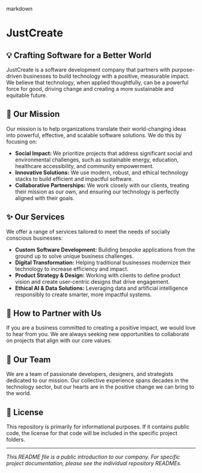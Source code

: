 markdown
# JustCreate

## 💡 Crafting Software for a Better World

JustCreate is a software development company that partners with purpose-driven businesses to build technology with a positive, measurable impact. We believe that technology, when applied thoughtfully, can be a powerful force for good, driving change and creating a more sustainable and equitable future.

## 🚀 Our Mission

Our mission is to help organizations translate their world-changing ideas into powerful, effective, and scalable software solutions. We do this by focusing on:
*   **Social Impact:** We prioritize projects that address significant social and environmental challenges, such as sustainable energy, education, healthcare accessibility, and community empowerment.
*   **Innovative Solutions:** We use modern, robust, and ethical technology stacks to build efficient and impactful software.
*   **Collaborative Partnerships:** We work closely with our clients, treating their mission as our own, and ensuring our technology is perfectly aligned with their goals.

## ✨ Our Services

We offer a range of services tailored to meet the needs of socially conscious businesses:
*   **Custom Software Development:** Building bespoke applications from the ground up to solve unique business challenges.
*   **Digital Transformation:** Helping traditional businesses modernize their technology to increase efficiency and impact.
*   **Product Strategy & Design:** Working with clients to define product vision and create user-centric designs that drive engagement.
*   **Ethical AI & Data Solutions:** Leveraging data and artificial intelligence responsibly to create smarter, more impactful systems.

## 🤝 How to Partner with Us

If you are a business committed to creating a positive impact, we would love to hear from you. We are always seeking new opportunities to collaborate on projects that align with our core values.

## 👥 Our Team

We are a team of passionate developers, designers, and strategists dedicated to our mission. Our collective experience spans decades in the technology sector, but our hearts are in the positive change we can bring to the world.

## 📄 License

This repository is primarily for informational purposes. If it contains public code, the license for that code will be included in the specific project folders.

---

*This README file is a public introduction to our company. For specific project documentation, please see the individual repository READMEs.*
